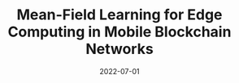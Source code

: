 ---
title: "Mean-Field Learning for Edge Computing in Mobile Blockchain Networks"
authors:
- Xiaojie Wang
- Zhaolong Ning
- Lei Guo
- Song Guo
- Xinbo Gao
- Guoyin Wang

date: "2022-07-01"
doi: "10.1109/TMC.2022.3186699"

# Publication type.
# 1 = Conference paper; 2 = Journal article;
# 3 = Preprint Paper; 4 = Report; 5 = Book; 6 = Book section;
# 7 = Thesis; 8 = Patent
publication_types: ["2"]

# Publication name and optional abbreviated publication name.
publication: IEEE Transactions on Mobile Computin (TMC) (CCF-A)


# url_pdf: https://ieeexplore.ieee.org/abstract/document/9699396
# url_code: ''
# url_dataset: ''
# url_poster: ''
# url_project: ''
# url_slides: ''
# url_video: ''

---